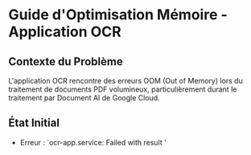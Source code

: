 # Guide d'Optimisation Mémoire - Application OCR

## Contexte du Problème
L'application OCR rencontre des erreurs OOM (Out of Memory) lors du traitement de documents PDF volumineux, particulièrement durant le traitement par Document AI de Google Cloud.

## État Initial
- Erreur : `ocr-app.service: Failed with result '